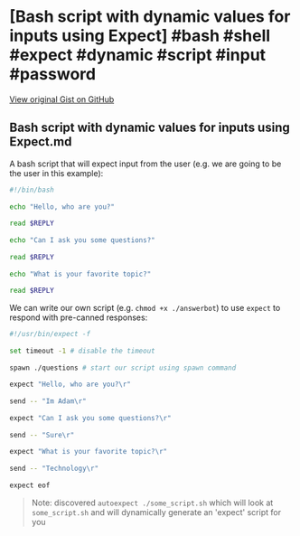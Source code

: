 # [Bash script with dynamic values for inputs using Expect] #bash #shell #expect #dynamic #script #input #password

[View original Gist on GitHub](https://gist.github.com/Integralist/3e835b07842cfab4dfd11d2047ffd7dd)

## Bash script with dynamic values for inputs using Expect.md

A bash script that will expect input from the user (e.g. we are going to be the user in this example):

```bash
#!/bin/bash
 
echo "Hello, who are you?"
 
read $REPLY
 
echo "Can I ask you some questions?"
 
read $REPLY
 
echo "What is your favorite topic?"
 
read $REPLY
```

We can write our own script (e.g. `chmod +x ./answerbot`) to use `expect` to respond with pre-canned responses:

```bash
#!/usr/bin/expect -f
 
set timeout -1 # disable the timeout
 
spawn ./questions # start our script using spawn command
 
expect "Hello, who are you?\r"
 
send -- "Im Adam\r"
 
expect "Can I ask you some questions?\r"
 
send -- "Sure\r"
 
expect "What is your favorite topic?\r"
 
send -- "Technology\r"
 
expect eof
```

> Note: discovered `autoexpect ./some_script.sh` which will look at `some_script.sh` and will dynamically generate an 'expect' script for you

